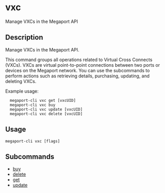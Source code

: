 # vxc

Manage VXCs in the Megaport API

## Description

Manage VXCs in the Megaport API.

This command groups all operations related to Virtual Cross Connects (VXCs).
VXCs are virtual point-to-point connections between two ports or devices on the Megaport network.
You can use the subcommands to perform actions such as retrieving details, purchasing, updating, and deleting VXCs.

Example usage:
```
  megaport-cli vxc get [vxcUID]
  megaport-cli vxc buy
  megaport-cli vxc update [vxcUID]
  megaport-cli vxc delete [vxcUID]

```



## Usage

```
megaport-cli vxc [flags]
```









## Subcommands

* [buy](megaport-cli_vxc_buy.md)
* [delete](megaport-cli_vxc_delete.md)
* [get](megaport-cli_vxc_get.md)
* [update](megaport-cli_vxc_update.md)

